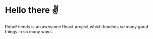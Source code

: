 # Hello there ✌

RoboFriends is an awesome React project which teaches so many good things in so many ways.
